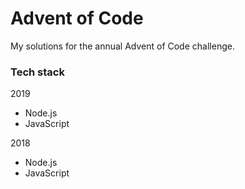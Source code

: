 # Advent of Code
My solutions for the annual Advent of Code challenge.


### Tech stack

2019
- Node.js
- JavaScript

2018
- Node.js
- JavaScript
